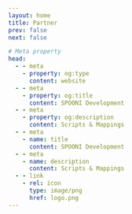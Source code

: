 ```yaml
---
layout: home
title: Partner
prev: false
next: false

# Meta property
head:
  - - meta
    - property: og:type
      content: website
  - - meta
    - property: og:title
      content: SPOONI Development
  - - meta
    - property: og:description
      content: Scripts & Mappings
  - - meta
    - name: title
      content: SPOONI Development
  - - meta
    - name: description
      content: Scripts & Mappings
  - - link
    - rel: icon
      type: image/png
      href: logo.png
---
```


<script setup>
import {
  VPTeamPage,
  VPTeamPageTitle,
  VPTeamMembers,
  VPTeamPageSection
} from 'vitepress/theme'

const International_Scripting = [
    {
        avatar: 'https://cdn.discordapp.com/icons/777290543406776341/a_8893fe3c222deef6054f729a541d2975.webp?size=128',
        name: 'Syn Scripts',
        title: '🔧' ,
        links: [
            { icon: 'discord', link: 'https://discord.gg/synscripts' },
        ]
    },
    {
        avatar: 'https://cdn.discordapp.com/icons/907324006699499570/aa5116fc14d68c59f8eaf7c0b3cea0a2.webp?size=128',
        name: 'SIREC STUDIO',
        title: '🔧' ,
        links: [
            { icon: 'discord', link: 'https://discord.gg/hrWUHjjXwn' },
        ]
    },
    {
        avatar: 'https://cdn.discordapp.com/icons/870659641879724104/b85569f37578506f0628fb88135d9296.webp?size=128',
        name: 'Gum Scripts',
        title: '🔧' ,
        links: [
            { icon: 'discord', link: 'https://discord.gg/8ZzQqGSngH' },
        ]
    },
    {
        avatar: 'https://cdn.discordapp.com/icons/1021957724440899584/a_1d0f9cf6a58096b91548f4c164ce0917.webp?size=128',
        name: 'Bryce Canyon County',
        title: '🔧' ,
        links: [
            { icon: 'discord', link: 'https://discord.gg/GuwS7Y7PA3' },
        ]
    },
    {
        avatar: 'https://cdn.discordapp.com/icons/1106290207390703666/d8562aa500b4fb01423ac5abdc3d2e1a.webp?size=128',
        name: 'Fixitfy',
        title: '🔧' ,
        links: [
            { icon: 'discord', link: 'https://discord.gg/srrmCQ58WP' },
        ]
    },
    {
        avatar: 'https://cdn.discordapp.com/icons/1022133473508589609/67188236c70ac2e4afc6e17a64013a42.webp?size=128',
        name: 'NIGHT SHIFT STUDIO',
        title: '🔧' ,
        links: [
            { icon: 'discord', link: 'https://discord.gg/n26dFYTNCa' },
        ]
    },
    {
        avatar: 'https://cdn.discordapp.com/icons/919890110177230898/19f6a0b86b48079bcf9e51d85af415e1.webp?size=128',
        name: 'Mega | Development Services',
        title: '🔧' ,
        links: [
            { icon: 'discord', link: 'https://discord.gg/kfFE3JrySd' },
        ]
    },
    {
        avatar: 'https://cdn.discordapp.com/icons/960899012809064528/92e3b426237ae5e6a243c97c3b2b9654.webp?size=128',
        name: 'TWH-Scripts',
        title: '🔧' ,
        links: [
            { icon: 'discord', link: 'https://discord.gg/yG75Bq59M9' },
        ]
    },
    {
        avatar: 'https://cdn.discordapp.com/icons/1137911244658065529/d2f22d99fd2a27142d39b0d1bda76851.webp?size=128',
        name: 'JR Scripts',
        title: '🔧' ,
        links: [
            { icon: 'discord', link: 'https://discord.gg/njZVvWYmpE' },
        ]
    },    
    {
        avatar: 'https://cdn.discordapp.com/icons/1048689370858803241/e6576f49bf614f2f7baddc06b725d98c.webp?size=128',
        name: 'LeFruScripts',
        title: '🔧' ,
        links: [
            { icon: 'discord', link: 'https://discord.gg/4nHUKrBrvw' },
        ]
    },
]

const International_RP_Server = [

    // TIER II

    {
        avatar: 'https://cdn.discordapp.com/icons/894324037419958292/723e886966e6117807efa14d682c7323.webp?size=128',
        name: 'GoldRush Roleplay',
        title: '📀 TIER II',
        links: [
            { icon: 'discord', link: 'https://discord.gg/goldrushroleplay' },
        ]
    },
    {
        avatar: 'https://cdn.discordapp.com/icons/1026351824946593803/a_36dcabc439274fb964560dba8ad6b151.webp?size=128',
        name: 'Oeste  Roleplay',
        title: '📀 TIER II',
        links: [
            { icon: 'discord', link: 'https://discord.gg/oesteroleplay' },
        ]
    },
    {
        avatar: 'https://cdn.discordapp.com/icons/1013107968545406986/f92ea8a4f8802d65f84b46721f24ece4.webp?size=128',
        name: 'Yellowstone RP',
        title: '📀 TIER II',
        links: [
            { icon: 'discord', link: 'https://discord.gg/yellowstonerp' },
        ]
    },
    {
        avatar: 'https://cdn.discordapp.com/icons/1020559736841703456/a_fbc90091117cd2d36d6153193a187c28.webp?size=128',
        name: 'Forgotten Trails',
        title: '📀 TIER II',
        links: [
            { icon: 'discord', link: 'https://discord.gg/forgottentrailsrp' },
        ]
    },
    {
        avatar: 'https://cdn.discordapp.com/icons/737446331920023628/ec9a0ca8dc56d473a796c9bd0d915dda.webp?size=128',
        name: 'Gilded RP',
        title: '📀 TIER II',
        links: [
            { icon: 'discord', link: 'https://discord.gg/gildedrp' },
        ]
    },
    {
        avatar: 'https://cdn.discordapp.com/icons/953054569959669781/a_78103702a5973d0af64cb9b0942ef21d.webp?size=128',
        name: 'Western Legends',
        title: '📀 TIER II',
        links: [
            { icon: 'discord', link: 'https://discord.gg/westernlegends' },
        ]
    },
    {
        avatar: 'https://cdn.discordapp.com/icons/712678812428664862/bdae22ec4208dc7430c292e0190e0c08.webp?size=128',
        name: 'WILDFIN',
        title: '📀 TIER II',
        links: [
            { icon: 'discord', link: 'https://discord.gg/wildfin' },
        ]
    },
    {
        avatar: 'https://cdn.discordapp.com/icons/1051237554533445692/256695fe232262fea69b284ab7ff5b85.webp?size=128',
        name: 'Lucky Valley',
        title: '📀 TIER II',
        links: [
            { icon: 'discord', link: 'https://discord.gg/luckyvalley ' },
        ]
    },
    {
        avatar: 'https://cdn.discordapp.com/icons/846851814547783690/6ecb01d8146b0f7655daa9d18c632ca3.webp?size=128',
        name: 'REDWest LifeRP',
        title: '📀 TIER II',
        links: [
            { icon: 'discord', link: 'https://discord.gg/xsbWxUuD ' },
        ]
    },

    // TIER I

    {
        avatar: 'user.png',
        name: 'Outlaws Roleplay',
        title: '💿 TIER I',
        links: [
            { icon: 'discord', link: 'https://discord.gg/ ' },
        ]
    },
    {
        avatar: 'https://cdn.discordapp.com/icons/619924089439518740/46eb2addf0b186a4e71fa6c0f6d4f3dc.webp?size=128',
        name: 'Cuatreros Del Mal',
        title: '💿 TIER I',
        links: [
            { icon: 'discord', link: 'https://discord.gg/8YHF4kkmd7 ' },
        ]
    },
    {
        avatar: 'https://cdn.discordapp.com/icons/877929107416039514/a_ce0069930fc48fb49ef9c764b86b6df7.webp?size=128',
        name: 'Texas Roleplay',
        title: '💿 TIER I',
        links: [
            { icon: 'discord', link: 'https://discord.gg/texasroleplay ' },
        ]
    },
    {
        avatar: 'https://cdn.discordapp.com/icons/928375286091878410/4e8856a06fe2cfd501d6477ee9c5d4bb.webp?size=128',
        name: '1889 Roleplay',
        title: '💿 TIER I',
        links: [
            { icon: 'discord', link: 'https://discord.gg/1889roleplay ' },
        ]
    },
    {
        avatar: 'https://cdn.discordapp.com/icons/1108094279131344986/025ad839e7230e218117514eb7ea6247.webp?size=128',
        name: 'Dust Dreams',
        title: '💿 TIER I',
        links: [
            { icon: 'discord', link: 'https://discord.gg/ddrp ' },
        ]
    },
    {
        avatar: 'https://cdn.discordapp.com/icons/759068924833824829/a4af0c5705da5d1a5afe1bb4a6b84120.webp?size=128',
        name: 'Rodeo Roleplay',
        title: '💿 TIER I',
        links: [
            { icon: 'discord', link: 'https://discord.gg/rodeorp ' },
        ]
    },
    {
        avatar: 'https://cdn.discordapp.com/icons/1162304446890512445/fa417c570441ae7bb25031d562d39b1a.webp?size=128',
        name: 'FRONTIER RP',
        title: '💿 TIER I',
        links: [
            { icon: 'discord', link: 'https://discord.gg/frontierpremiumrp ' },
        ]
    },
    {
        avatar: 'https://cdn.discordapp.com/icons/1073213859541823590/a_6174e661daa6859171699b7fb88cab98.webp?size=128',
        name: 'Wild Frontier Roleplay',
        title: '💿 TIER I',
        links: [
            { icon: 'discord', link: 'https://discord.gg/wildfrontierrp ' },
        ]
    },
    {
        avatar: 'https://cdn.discordapp.com/icons/402330838072688640/addf19be48e8ce18ba46c8cd8a3cbed7.webp?size=128',
        name: 'Legacy Roleplay and Gaming',
        title: '💿 TIER I',
        links: [
            { icon: 'discord', link: 'https://discord.gg/legacyrpandgaming ' },
        ]
    },
    {
        avatar: 'https://cdn.discordapp.com/icons/1116011983486062692/33b3db05278885c78b7d70d07f8035a6.webp?size=128',
        name: 'Our Lands',
        title: '💿 TIER I',
        links: [
            { icon: 'discord', link: 'https://discord.gg/a78YUPzcrt ' },
        ]
    },
]

const German_RP_Server = [
    {
        avatar: 'https://cdn.discordapp.com/icons/790331820042223616/95b6baa1a19e69aef592b19c078cdba8.webp?size=128',
        name: 'RED RIVER',
        title: '📀 TIER II',
        links: [
            { icon: 'discord', link: 'https://discord.gg/redriver' },
        ]
    },
    {
        avatar: 'https://cdn.discordapp.com/icons/1123352191751704606/a_9bee10bfd839641477ffb8e62586cee0.webp?size=128',
        name: 'Sundown Rising',
        title: '📀 TIER II',
        links: [
            { icon: 'discord', link: 'https://discord.gg/sr-roleplay' },
        ]
    },
    {
        avatar: 'https://cdn.discordapp.com/icons/940392432204394506/a_9e5d44b57837c31af20370802f951433.webp?size=128',
        name: 'Rising Sun',
        title: '📀 TIER II',
        links: [
            { icon: 'discord', link: 'https://discord.gg/risingsunrp' },
        ]
    },
    {
        avatar: 'https://cdn.discordapp.com/icons/938402250471145543/a_024baddff6d793bd274f9ae9d084d29b.webp?size=128',
        name: 'The Western Hills',
        title: '📀 TIER II',
        links: [
            { icon: 'discord', link: 'https://discord.gg/western-hills' },
        ]
    },
    {
        avatar: 'https://cdn.discordapp.com/icons/1045017560913035284/a_45154dcbbd8f6c85e7fbb35b37443cf9.webp?size=128',
        name: 'Frontier Stories',
        title: '📀 TIER II',
        links: [
            { icon: 'discord', link: 'https://discord.gg/frontierstories1899' },
        ]
    },
    {
        avatar: 'https://cdn.discordapp.com/icons/950505958625382460/a_c1f9752a76f75235d60b1e260fd1f440.webp?size=128',
        name: 'Wasteland Stories',
        title: '💿 TIER I',
        links: [
            { icon: 'discord', link: 'https://discord.gg/wasteland' },
        ]
    },
    {
        avatar: 'https://cdn.discordapp.com/icons/796376952600526898/a_82a45ff03eab80010e81811add573d6c.webp?size=128',
        name: 'Homebrand Roleplay',
        title: '💿 TIER I',
        links: [
            { icon: 'discord', link: 'https://discord.gg/YSB25uyVbk' },
        ]
    },
    {
        avatar: 'https://cdn.discordapp.com/icons/1099945412514816041/a_970b3d7f203e1a61b893221885216542.webp?size=128',
        name: 'AmberView  Roleplay',
        title: '💿 TIER I',
        links: [
            { icon: 'discord', link: 'https://discord.gg/yFugWXvGU4' },
        ]
    },
    {
        avatar: 'https://cdn.discordapp.com/icons/1065942477665751070/439e89f6581eb62e78aa3b3a9552484d.webp?size=128',
        name: 'Yellowstone Branded RP',
        title: '💿 TIER I',
        links: [
            { icon: 'discord', link: 'https://discord.gg/yb-rp' },
        ]
    },
    {
        avatar: 'https://cdn.discordapp.com/icons/1070353246121623594/81697cd7f6bb599fc56897df53134696.webp?size=128',
        name: 'The Last Days',
        title: '💿 TIER I',
        links: [
            { icon: 'discord', link: 'https://discord.gg/thelastdays' },
        ]
    },
]

</script>

<VPTeamPage>
  <VPTeamPageTitle>
    <template #title>Our Partners</template>
    <template #lead></template>
  </VPTeamPageTitle>

<VPTeamPageSection>
    <template #title>International Scripting</template>
    <template #lead></template>
    <template #members>
     <VPTeamMembers size="medium" :members="International_Scripting" />
    </template>
</VPTeamPageSection>

<VPTeamPageSection>
    <template #title>International RP Server</template>
    <template #lead></template>
    <template #members>
     <VPTeamMembers size="medium" :members="International_RP_Server" />
    </template>
</VPTeamPageSection>

<VPTeamPageSection>
    <template #title>German RR Server</template>
    <template #lead></template>
    <template #members>
     <VPTeamMembers size="medium" :members="German_RP_Server" />
    </template>
</VPTeamPageSection>

<VPTeamPageSection>
  <template #title>Info</template>
  <template #lead>
      <h1>📀 TIER II:</h1>
      <li>Beta access for specific scripts and mappings</li>
      <li>Advertisement for your RP server</li>
      <h1>💿 TIER I:</h1>
      <li>Advertisement for your RP serve</li>
  </template>
</VPTeamPageSection>
</VPTeamPage>